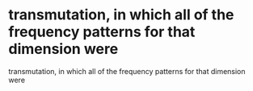 # transmutation, in which all of the frequency patterns for that dimension were

transmutation, in which all of the frequency patterns for that dimension were